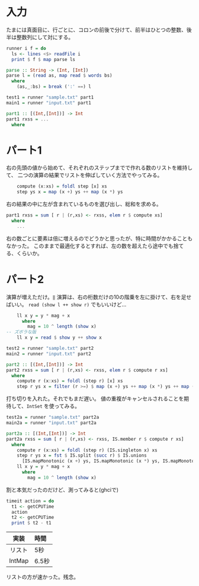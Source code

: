# 入力

たまには真面目に、行ごとに、コロンの前後で分けて、前半はひとつの整数、後半は整数列にして対にする。

```haskell
runner i f = do
  ls <- lines <$> readFile i
  print $ f $ map parse ls

parse :: String -> (Int, [Int])
parse l = (read as, map read $ words bs)
  where
    (as,_:bs) = break (':' ==) l

test1 = runner "sample.txt" part1
main1 = runner "input.txt" part1

part1 :: [(Int,[Int])] -> Int
part1 rxss = ...
  where
```

# パート1

右の先頭の値から始めて、それぞれのステップまでで作れる数のリストを維持して、
二つの演算の結果でリストを伸ばしていく方法でやってみる。

```haskell
    compute (x:xs) = foldl step [x] xs
    step ys x = map (x +) ys ++ map (x *) ys
```

右の結果の中に左が含まれているものを選び出し、総和を求める。

```haskell
part1 rxss = sum [ r | (r,xs) <- rxss, elem r $ compute xs]
  where
    ...
```

右の数ごとに要素は倍に増えるのでどうかと思ったが、特に時間がかかることもなかった。
このままで最適化するとすれば、左の数を超えたら途中でも捨てる、くらいか。

# パート2

演算が増えただけ。`‖` 演算は、右の桁数だけの10の階乗を左に掛けて、右を足せばいい。
`read (show l ++ show r)` でもいいけど…

```haskell
    ll x y = y * mag + x
      where
        mag = 10 ^ length (show x)
-- ズボラな版
    ll x y = read $ show y ++ show x
```

```haskell
test2 = runner "sample.txt" part2
main2 = runner "input.txt" part2

part2 :: [(Int,[Int])] -> Int
part2 rxss = sum [ r | (r,xs) <- rxss, elem r $ compute r xs]
  where
    compute r (x:xs) = foldl (step r) [x] xs
    step r ys x = filter (r >=) $ map (x +) ys ++ map (x *) ys ++ map (ll x) ys
```

打ち切りを入れた。それでもまだ遅い。
値の重複がキャンセルされることを期待して、`IntSet` を使ってみる。

```haskell
test2a = runner "sample.txt" part2a
main2a = runner "input.txt" part2a

part2a :: [(Int,[Int])] -> Int
part2a rxss = sum [ r | (r,xs) <- rxss, IS.member r $ compute r xs]
  where
    compute r (x:xs) = foldl (step r) (IS.singleton x) xs
    step r ys x = fst $ IS.split (succ r) $ IS.unions
      [IS.mapMonotonic (x +) ys, IS.mapMonotonic (x *) ys, IS.mapMonotonic (ll x) ys]
    ll x y = y * mag + x
      where
        mag = 10 ^ length (show x)
```

割と本気だったのだけど、測ってみると(ghciで)

```haskell
timeit action = do
  t1 <- getCPUTime
  action
  t2 <- getCPUTime
  print $ t2 - t1
```

| 実装 | 時間 |
|:-:|:--|
|リスト|5秒|
|IntMap|6.5秒|

リストの方が速かった。残念。
